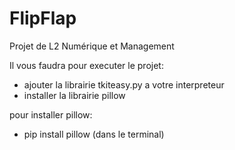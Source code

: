 # FlipFlap
Projet de L2 Numérique et Management 

Il vous faudra pour executer le projet:
- ajouter la librairie tkiteasy.py a votre interpreteur
- installer la librairie pillow 

pour installer pillow: 
- pip install pillow
(dans le terminal)

